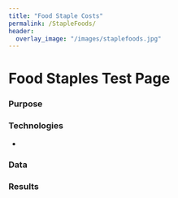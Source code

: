 ```yaml
---
title: "Food Staple Costs"
permalink: /StapleFoods/
header:
  overlay_image: "/images/staplefoods.jpg"
---
```

# Food Staples Test Page

### Purpose

### Technologies
* 

### Data

### Results